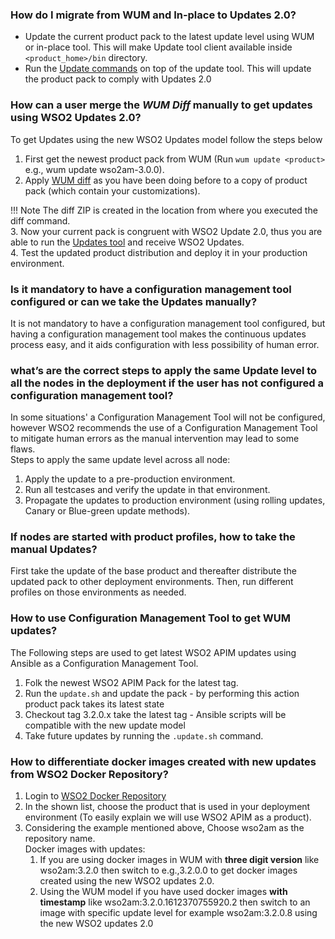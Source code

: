 ### How do I migrate from WUM and In-place to Updates 2.0?

* Update the current product pack to the latest update level using WUM or in-place tool. This will make Update tool
  client available inside `<product_home>/bin` directory.
* Run the [Update commands](../../updates/update-tool/) on top of the update tool. This will
  update the product pack to comply with Updates 2.0

### How can a user merge the *WUM Diff* manually to get updates using WSO2 Updates 2.0?
To get Updates using the new WSO2 Updates model follow the steps below<br>

1. First get the newest product pack from WUM (Run `wum update <product>` e.g., wum update wso2am-3.0.0). <br>
2. Apply [WUM diff](https://docs.wso2.com/display/updates100/WUM+Commands+Guide#WUMCommandsGuide-wumdiff) as you have been doing before to a copy of product pack (which contain your customizations). <br>

!!! Note
    The diff ZIP is created in the location from where you executed the diff command.
<br>
3. Now your current pack is congruent with WSO2 Update 2.0, thus you are able to run the [Updates tool](../../updates/update-tool/) and receive WSO2 Updates.<br>
4. Test the updated product distribution and deploy it in your production environment.

### Is it mandatory to have a configuration management tool configured or can we take the Updates manually?
It is not mandatory to have a configuration management tool configured, but having a configuration management tool makes the continuous updates process easy, 
and it aids configuration with less possibility of human error.

### what’s are the correct steps to apply the same Update level to all the nodes in the deployment if the user has not configured a configuration management tool?
In some situations' a Configuration Management Tool will not be configured, however WSO2 recommends the use of a Configuration Management Tool to mitigate human errors 
as the manual intervention may lead to some flaws. <br>
Steps to apply the same update level across all node: <br>
1. Apply the update to a pre-production environment.<br>
2. Run all testcases and verify the update in that environment.<br>
3. Propagate the updates to production environment (using rolling updates, Canary or Blue-green update methods).

### If nodes are started with product profiles, how to take the manual Updates?
First take the update of the base product and thereafter distribute the updated pack to other deployment environments. 
Then, run different profiles on those environments as needed.

### How to use Configuration Management Tool to get WUM updates?
The Following steps are used to get latest WSO2 APIM updates using Ansible as a Configuration Management Tool.<br>
1. Folk the newest WSO2 APIM Pack for the latest tag. <br>
2. Run the `update.sh` and update the pack - by performing this action product pack takes its latest state<br>
3. Checkout tag 3.2.0.x take the latest tag - Ansible scripts will be compatible with the new update model<br>
4. Take future updates by running the `.update.sh` command. <br>

### How to differentiate docker images created with new updates from WSO2 Docker Repository?
1. Login to [WSO2 Docker Repository](https://docker.wso2.com/) <br>
2. In the shown list, choose the product that is used in your deployment environment (To easily explain we will use WSO2 APIM as a product).<br>
3. Considering the example mentioned above, Choose wso2am as the repository name.<br>
    Docker images with updates:<br>
    1. If you are using docker images in WUM with **three digit version** like wso2am:3.2.0 then switch to e.g.,3.2.0.0 to get docker images created using the new WSO2 updates 2.0. <br>
    2. Using the WUM model if you have used docker images **with timestamp** like wso2am:3.2.0.1612370755920.2 then switch to an image with specific update level for example wso2am:3.2.0.8 using the new WSO2 updates 2.0<br>
    